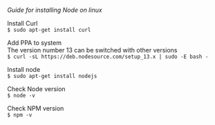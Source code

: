 *Guide for installing Node on linux*

Install Curl\
`$ sudo apt-get install curl`

Add PPA to system\
The version number 13 can be switched with other versions\
`$ curl -sL https://deb.nodesource.com/setup_13.x | sudo -E bash -`

Install node\
`$ sudo apt-get install nodejs`

Check Node version\
`$ node -v` 

Check NPM version\
`$ npm -v` 
